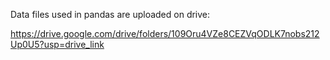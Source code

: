 Data files used in pandas are uploaded on drive:

https://drive.google.com/drive/folders/109Oru4VZe8CEZVqODLK7nobs212Up0U5?usp=drive_link
